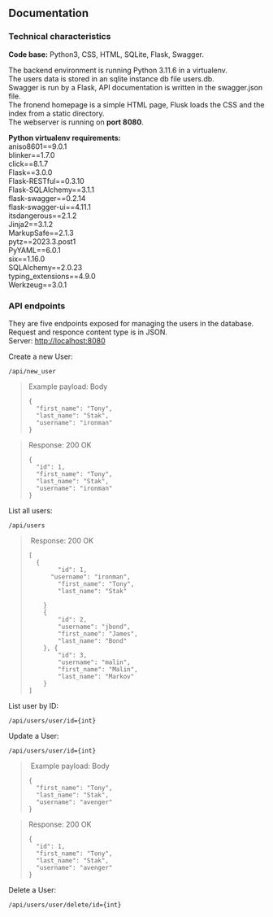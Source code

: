 Documentation
-------------


### Technical characteristics

**Code base:** Python3, CSS, HTML, SQLite, Flask, Swagger.

The backend environment is running Python 3.11.6 in a virtualenv.  
The users data is stored in an sqlite instance db file users.db.   
Swagger is run by a Flask, API documentation is written in the swagger.json file.  
The fronend homepage is a simple HTML page, Flusk loads the CSS and the index from a static directory.    
The webserver is running on **port 8080**.

**Python virtualenv requirements:**  
aniso8601==9.0.1  
blinker==1.7.0  
click==8.1.7  
Flask==3.0.0  
Flask-RESTful==0.3.10  
Flask-SQLAlchemy==3.1.1  
flask-swagger==0.2.14  
flask-swagger-ui==4.11.1  
itsdangerous==2.1.2  
Jinja2==3.1.2  
MarkupSafe==2.1.3  
pytz==2023.3.post1  
PyYAML==6.0.1  
six==1.16.0  
SQLAlchemy==2.0.23  
typing\_extensions==4.9.0  
Werkzeug==3.0.1

### API endpoints

They are five endpoints exposed for managing the users in the database.  
Request and responce content type is in JSON.  
Server: [http://localhost:8080](http://localhost:8080/api/users)

Create a new User: 

    /api/new_user

> Example payload: Body
> 
>     {
>       "first_name": "Tony",
>       "last_name": "Stak",
>       "username": "ironman"
>     }

> Response: 200 OK
> 
>     {
>       "id": 1,
>       "first_name": "Tony",
>       "last_name": "Stak",
>       "username": "ironman"
>     }

List all users:

    /api/users

>  Response: 200 OK
> 
>     [	
>     	{
>             "id": 1,
>     		"username": "ironman",
>             "first_name": "Tony",
>             "last_name": "Stak"
>     
>         }
>         {
>             "id": 2,
>             "username": "jbond",
>             "first_name": "James",
>             "last_name": "Bond"
>         }, {
>             "id": 3,
>             "username": "malin",
>             "first_name": "Malin",
>             "last_name": "Markov"
>         }
>     ]

List user by ID: 

    /api/users/user/id={int}

Update a User: 

    /api/users/user/id={int}

>  Example payload: Body
> 
>     {
>       "first_name": "Tony",
>       "last_name": "Stak",
>       "username": "avenger"
>     }

> Response: 200 OK
> 
>     {
>       "id": 1,
>       "first_name": "Tony",
>       "last_name": "Stak",
>       "username": "avenger"
>     }

Delete a User: 

    /api/users/user/delete/id={int}

